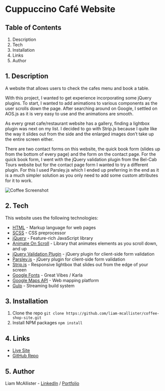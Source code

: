 # Cuppuccino Café Website

## Table of Contents

1. Description
2. Tech
3. Installation
4. Links
5. Author

## 1. Description

A website that allows users to check the cafes menu and book a table.

With this project, I wanted to get experience incorporating some jQuery plugins. To start, I wanted to add animations to various components as the user scrolls down the page. After searching around on Google, I settled on AOS.js as it is very easy to use and the animations are smooth.

As every great cafe/restaurant website has a gallery, finding a lightbox plugin was next on my list. I decided to go with Strip.js because I quite like the way it slides out from the side and the enlarged images don’t take up the entire screen either.

There are two contact forms on this website, the quick book form (slides up from the bottom of every page) and the form on the contact page. For the quick book form, I went with the jQuery validation plugin from the Bel-Cab Tours website but for the contact page form I wanted to try a different plugin. For this I used Parsley.js which I ended up preferring in the end as it is a much simpler solution as you only need to add some custom attributes for it to work.

![Coffee Screenshot](https://user-images.githubusercontent.com/49287478/135090460-06bd6fd1-5ca9-4554-b826-dfcf690688d8.png)

## 2. Tech

This website uses the following technologies:

- [HTML](https://developer.mozilla.org/en-US/docs/Web/HTML) - Markup language for web pages
- [SCSS](https://sass-lang.com/) - CSS preprocessor
- [jQuery](https://jquery.com/) - Feature-rich JavaScript library
- [Animate On Scroll](https://michalsnik.github.io/aos/) - Library that animates elements as you scroll down, and up
- [jQuery Validation Plugin](https://jqueryvalidation.org/) - jQuery plugin for client-side form validation
- [Parsley.js](https://parsleyjs.org/) - jQuery plugin for client-side form validation
- [Strip.js](https://stripjs.com/) - Responsive lightbox that slides out from the edge of your screen
- [Google Fonts](https://fonts.googleapis.com/css2?family=Great+Vibes&family=Karla:wght@400;700&family=Oswald:wght@400;700&display=swap) - Great Vibes / Karla
- [Google Maps API](https://developers.google.com/maps/documentation/javascript/overview) - Web mapping platform
- [Gulp](http://gulpjs.com) - Streaming build system

## 3. Installation

1. Clone the repo
   `git clone https://github.com/liam-mcallister/coffee-shop-site.git`
2. Install NPM packages
   `npm install`

## 4. Links

- [Live Site](https://liam-mcallister.github.io/coffee-shop-site/)
- [GitHub Repo](https://github.com/liam-mcallister/coffee-shop-site)

## 5. Author

Liam McAllister - [LinkedIn](https://www.linkedin.com/in/liam-mcallister-598268192/) / [Portfolio](http://www.liamsportfolio.site/)
